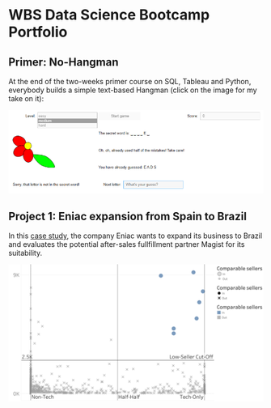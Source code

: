 # WBS Data Science Bootcamp Portfolio

## Primer: No-Hangman

At the end of the two-weeks primer course on SQL, Tableau and Python, everybody builds a simple text-based Hangman (click on the image for my take on it):

[![No-Hangman Screenshot](00_primer_no_hangman/images/screenshot.png)](00_primer_no_hangman)

## Project 1: Eniac expansion from Spain to Brazil

In this [case study](01_eniac_magist_case_study), the company Eniac wants to expand its business to Brazil and evaluates the potential after-sales fullfillment partner Magist for its suitability. 

[![scatter plot of all sellers with the x-axis saying what fraction of products was sold in tech categories and the y-axis depicting the average monthly sales](01_eniac_magist_case_study/images/Sellers_%20Monthly%20Sales%20and%20Tech%20Affinity.png)](01_eniac_magist_case_study)
